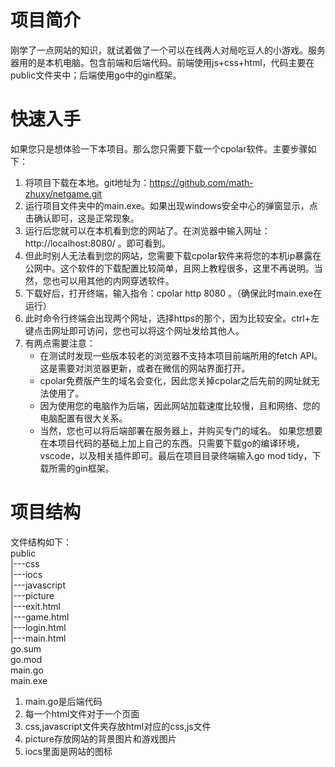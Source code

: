 # 项目简介
刚学了一点网站的知识，就试着做了一个可以在线两人对局吃豆人的小游戏。服务器用的是本机电脑。包含前端和后端代码。前端使用js+css+html，代码主要在public文件夹中；后端使用go中的gin框架。
# 快速入手
如果您只是想体验一下本项目。那么您只需要下载一个cpolar软件。主要步骤如下：
1. 将项目下载在本地。git地址为：https://github.com/math-zhuxy/netgame.git
2. 运行项目文件夹中的main.exe。如果出现windows安全中心的弹窗显示，点击确认即可，这是正常现象。
3. 运行后您就可以在本机看到您的网站了。在浏览器中输入网址：http://localhost:8080/ 。即可看到。
4. 但此时别人无法看到您的网站，您需要下载cpolar软件来将您的本机ip暴露在公网中。这个软件的下载配置比较简单，且网上教程很多，这里不再说明。当然，您也可以用其他的内网穿透软件。
5. 下载好后，打开终端，输入指令：cpolar http 8080 。（确保此时main.exe在运行）
6. 此时命令行终端会出现两个网址，选择https的那个，因为比较安全。ctrl+左键点击网址即可访问，您也可以将这个网址发给其他人。
7. 有两点需要注意：
   - 在测试时发现一些版本较老的浏览器不支持本项目前端所用的fetch API。这是需要对浏览器更新，或者在微信的网站界面打开。
   - cpolar免费版产生的域名会变化，因此您关掉cpolar之后先前的网址就无法使用了。
   - 因为使用您的电脑作为后端，因此网站加载速度比较慢，且和网络、您的电脑配置有很大关系。
   - 当然，您也可以将后端部署在服务器上，并购买专门的域名。
如果您想要在本项目代码的基础上加上自己的东西。只需要下载go的编译环境，vscode，以及相关插件即可。最后在项目目录终端输入go mod tidy，下载所需的gin框架。
# 项目结构
文件结构如下：<br>
public <br>
  |---css <br>
  |---iocs <br>
  |---javascript <br>
  |---picture <br>
  |---exit.html <br>
  |---game.html <br>
  |---login.html <br>
  |---main.html <br>
go.sum <br>
go.mod <br>
main.go <br>
main.exe <br>
1. main.go是后端代码
2. 每一个html文件对于一个页面
3. css,javascript文件夹存放html对应的css,js文件
4. picture存放网站的背景图片和游戏图片
5. iocs里面是网站的图标
